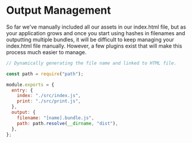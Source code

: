 # Output Management

So far we've manually included all our assets in our index.html file, but as your application grows and once you start using hashes in filenames and outputting multiple bundles, it will be difficult to keep managing your index.html file manually. However, a few plugins exist that will make this process much easier to manage.

```js
// Dynamically generating the file name and linked to HTML file.

const path = require("path");

module.exports = {
  entry: {
    index: "./src/index.js",
    print: "./src/print.js",
  },
  output: {
    filename: "[name].bundle.js",
    path: path.resolve(__dirname, "dist"),
  },
};
```
